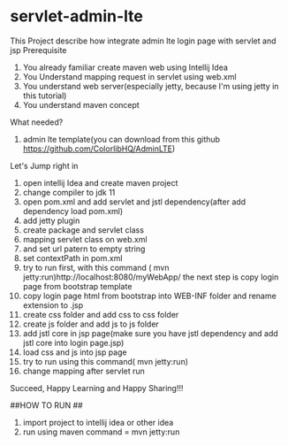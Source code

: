 # servlet-admin-lte
This Project describe how integrate admin lte login page with servlet and jsp
Prerequisite
1. You already familiar create maven web using Intellij Idea
2. You Understand mapping request in servlet using web.xml
3. You understand web server(especially jetty, because I'm using jetty in this tutorial)
4. You understand maven concept

What needed?
1. admin lte template(you can download from this github https://github.com/ColorlibHQ/AdminLTE)

Let's Jump right in
1. open intellij Idea and create maven project
2. change compiler to jdk 11
3. open pom.xml and add servlet and jstl dependency(after add dependency load pom.xml)
4. add jetty plugin
5. create package and servlet class
6. mapping servlet class on web.xml
7. and set url patern to empty string
8. set contextPath in pom.xml
9. try to run first, with this command ( mvn jetty:run)http://localhost:8080/myWebApp/
the next step is copy login page from bootstrap template
10. copy login page html from bootstrap into WEB-INF folder and rename extension to .jsp
11. create css folder and add css to css folder
12. create js folder and add js to js folder
13. add jstl core in jsp page(make sure you have jstl dependency and add jstl core into login page.jsp)
14. load css and js into jsp page
15. try to run using this command( mvn jetty:run)
16. change mapping after servlet run


Succeed, Happy Learning and Happy Sharing!!!

##HOW TO RUN ##
1. import project to intellij idea or other idea
2. run using maven command = mvn jetty:run
